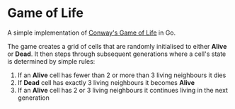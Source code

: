 # Game of Life

A simple implementation of [Conway's Game of Life](https://en.wikipedia.org/wiki/Conway%27s_Game_of_Life) in Go.

The game creates a grid of cells that are randomly initialised to either **Alive** or **Dead**. It then steps through subsequent generations where a cell's state is determined by simple rules:

1. If an **Alive** cell has fewer than 2 or more than 3 living neighbours it dies
2. If **Dead** cell has exactly 3 living neighbours it becomes **Alive**
3. If an **Alive** cell has 2 or 3 living neighbours it continues living in the next generation

